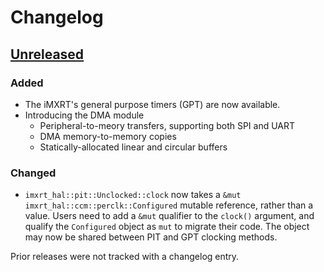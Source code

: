 # Changelog

## [Unreleased]

### Added

- The iMXRT's general purpose timers (GPT) are now available.
- Introducing the DMA module
  - Peripheral-to-meory transfers, supporting both SPI and UART
  - DMA memory-to-memory copies
  - Statically-allocated linear and circular buffers

### Changed

- `imxrt_hal::pit::Unclocked::clock` now takes a `&mut imxrt_hal::ccm::perclk::Configured` mutable reference, rather
  than a value. Users need to add a `&mut` qualifier to the `clock()` argument, and qualify the `Configured`
  object as `mut` to migrate their code. The object may now be shared between PIT and GPT clocking methods.

Prior releases were not tracked with a changelog entry.

[Unreleased]: https://github.com/imxrt-rs/imxrt-rt/compare/v0.2.1...HEAD
